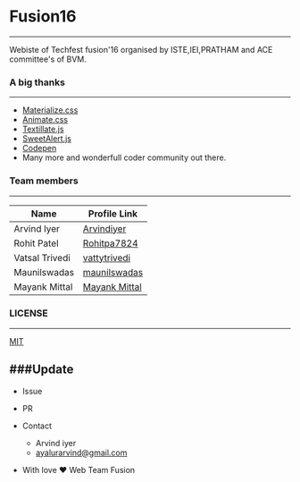 # Fusion16
------
Webiste of  Techfest fusion'16 organised by ISTE,IEI,PRATHAM and ACE committee's of BVM.

### A big thanks
------
- [Materialize.css](http://materializecss.com/)
- [Animate.css](https://github.com/daneden/animate.css)
- [Textillate.js](http://textillate.js.org/)
- [SweetAlert.js](http://t4t5.github.io/sweetalert/)
- [Codepen](http://codepen.io/)
- Many more and wonderfull coder community out there.

### Team members
------
Name 			| 	Profile Link
------------ 	| -------------
Arvind Iyer		| [Arvindiyer](https://github.com/arvindiyer)  
Rohit Patel 	| [Rohitpa7824](https://github.com/Rohitpa7824)
Vatsal Trivedi| [vattytrivedi](https://github.com/vattytrivedi)
Maunilswadas	| [maunilswadas](https://github.com/maunilswadas)
Mayank Mittal | [Mayank Mittal](mittalmayank.bvm@gmail.com)

### LICENSE 
------
[MIT](https://github.com/Team-ISTE/fusion-16web-app/blob/master/README.md)

###Update
------
- Issue
- PR
- Contact
  -  Arvind iyer
    - ayalurarvind@gmail.com
  
- With love :heart: Web Team Fusion
